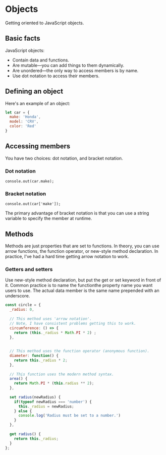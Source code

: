 # Objects

Getting oriented to JavaScript objects.

## Basic facts

JavaScript objects:

-   Contain data and functions.
-   Are mutable&mdash;you can add things to them dynamically.
-   Are unordered&mdash;the only way to access members is by name.
-   Use dot notation to access their members.

## Defining an object

Here's an example of an object:

```javascript
let car = {
  make: 'Honda',
  model: 'CRV',
  color: 'Red'
}
```

## Accessing members

You have two choices: dot notation, and bracket notation.

### Dot notation

```
console.out(car.make);
```

### Bracket notation

```
console.out(car['make']);
```

The primary advantage of bracket notation is that you can use a string variable to specify the
member at runtime.

## Methods

Methods are just properties that are set to functions. In theory, you can use arrow functions,
the function operator, or new-style method declaration. In practice, I've had a hard time getting
arrow notation to work.

### Getters and setters

Use new-style method declaration, but put the get or set keyword in front of it. Common practice is
to name the functionthe property name you want users to use. The actual data member is the same name
prepended with an underscore.

```javascript
const circle = {
  _radius: 0,
  
  // This method uses 'arrow notation'.
  // Note, I have consistent problems getting this to work.
  circumference: () => {
    return (this._radius * Math.PI * 2) ;
  },
      
  
  // This method uses the function operator (anonymous function).
  diameter: function() {
    return this._radius * 2;
  },
  
  // This function uses the modern method syntax.
  area() {
    return Math.PI * (this.radius ** 2);
  },
  
  set radius(newRadius) {
    if(typeof newRadius === 'number') {
      this._radius = newRadius;
    } else {
      console.log('Radius must be set to a number.')
    }
  },
  
  get radius() {
    return this._radius;
  }
};
```
